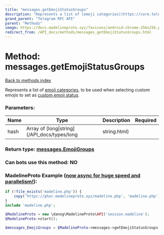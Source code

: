 ```yaml
---
title: "messages.getEmojiStatusGroups"
description: "Represents a list of [emoji categories](https://core.telegram.org/api/custom-emoji#emoji-categories), to be used when selecting custom emojis to set as [custom emoji status](https://core.telegram.org/api)."
grand_parent: "Telegram RPC API"
parent: "Methods"
image: https://docs.madelineproto.xyz/favicons/android-chrome-256x256.png
redirect_from: /API_docs/methods/messages_getEmojiStatusGroups.html
---
```

# Method: messages.getEmojiStatusGroups
[Back to methods index](index.html)



Represents a list of [emoji categories](https://core.telegram.org/api/custom-emoji#emoji-categories), to be used when selecting custom emojis to set as [custom emoji status](https://core.telegram.org/api).

### Parameters:

| Name     |    Type       | Description | Required |
|----------|---------------|-------------|----------|
|hash|Array of [long\|string](/API_docs/types/long|string.html) |  | Optional|


### Return type: [messages.EmojiGroups](/API_docs/types/messages.EmojiGroups.html)

### Can bots use this method: **NO**


### MadelineProto Example ([now async for huge speed and parallelism!](https://docs.madelineproto.xyz/docs/ASYNC.html)):


```php
if (!file_exists('madeline.php')) {
    copy('https://phar.madelineproto.xyz/madeline.php', 'madeline.php');
}
include 'madeline.php';

$MadelineProto = new \danog\MadelineProto\API('session.madeline');
$MadelineProto->start();

$messages_EmojiGroups = $MadelineProto->messages->getEmojiStatusGroups(hash: [$long|string, $long|string], );
```

